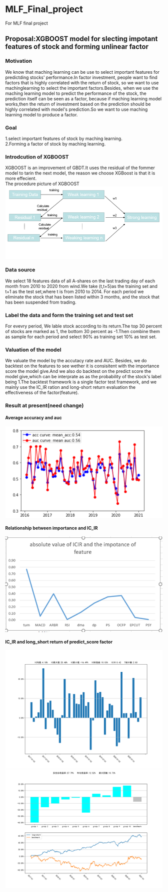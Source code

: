 # MLF_Final_project
For MLF final project
## Proposal:XGBOOST model for slecting impotant features of stock and forming  unlinear factor 
### Motivation
We know that maching learning can be use to select important features for predictding stocks' performance.In factor investment, people want to find factors that is highly correlated with the return of stock, so we want to use machinglearning to  select the important factors.Besides, when we use the maching learning model to predict the performance of the stock, the prediction itself can be seen as a factor, because if maching learning model works,then the return of investment based on the prediction should be highly correlated with model's prediction.So we want to use maching learning model to produce a factor.
### Goal
1.select important features of stock by maching learning.  
2.Forming a factor of stock by maching learning.
### Introdcution of XGBOOST
XGBOOST is an improvement of GBDT.It uses the residual of the fommer model to tarin the next model, the reason we choose XGBoost is that it is more effecient.  
The procedure picture of XGBOOST
![image text](https://github.com/RAY185/MLF_Final_project/blob/main/result_summary_img/5d690a4233bd7d96385eb0ceacb99a5.png)
### Data source
We select 18 features data of all A-shares on the last trading day of each month from 2010 to 2020 from wind.We take (t,t+5)as the training set and t+1 as the test set,where t is from 2010 to 2014. For each period we eliminate the stock that has been listed within 3 months, and the stock that has been suspended from trading.
### Label the data and form the training set and test set 
For evevry period, We lable stock according to its return.The top 30 percent of stocks are marked as 1, the bottom 30 percent as -1.Then combine them as sample for each period and select 90% as training set 10% as test set.
### Valuation of the model 
We valuate the model by the accutacy rate and AUC. Besides, we do backtest on the features to see wether it is consisitent with the importance score the model give.And we also do backtest on the predict score the model give,which can be interprate as as the probability of the stock's label being 1.The backtest framework is a single factor test framework, and we mainly use the IC_IR ration and long-short return evaluation the effectiveness of the factor(feature). 
### Result at present(need change)
#### Average accuracy and auc
![image text](https://github.com/RAY185/MLF_Final_project/blob/main/result_summary_img/82071ea694abc377282ef994e907471.png)
#### Relationship between importance and IC_IR
![image text](https://github.com/RAY185/MLF_Final_project/blob/main/result_summary_img/473a32f914178b92667ed7267edf3ed.png)
#### IC_IR and long_short return of predict_score factor
![image text](https://github.com/RAY185/MLF_Final_project/blob/main/result_summary_img/IC_predict_score_final_m.png)
![image text](https://github.com/RAY185/MLF_Final_project/blob/main/result_summary_img/L-S_predict_score_final_m.png)
